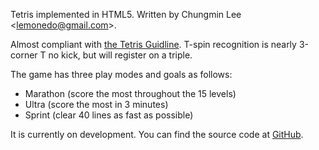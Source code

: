 Tetris implemented in HTML5. Written by Chungmin Lee
<[lemonedo@gmail.com](mailto:lemonedo@gmail.com)>.

Almost compliant with
[the Tetris Guidline](http://tetris.wikia.com/wiki/Tetris_Guideline).
T-spin recognition is nearly 3-corner T no kick, but will register on a triple.

The game has three play modes and goals as follows:

 * Marathon (score the most throughout the 15 levels)
 * Ultra (score the most in 3 minutes)
 * Sprint (clear 40 lines as fast as possible)

It is currently on development. You can find the source code at
[GitHub](http://github.com/clee704/tetris-html5).
